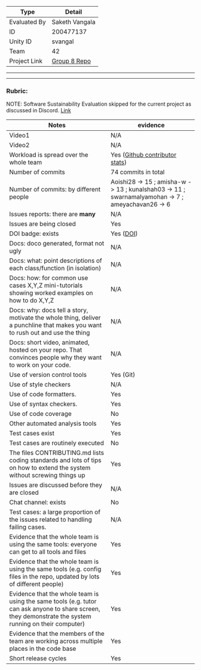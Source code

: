 |Type| Detail|
|--------|-------|
| Evaluated By | Saketh Vangala |
| ID | 200477137 |
| Unity ID | svangal |
| Team | 42 |
| Project Link | [Group 8 Repo](https://github.com/Aoishi28/CSC510_Group8_HW2) |

******
******

### Rubric:

NOTE: Software Sustainability Evaluation skipped for the current project as discussed in Discord. [Link](https://discord.com/channels/1009547855301718107/1009549425288429608/1023416944101163069)

|Notes|evidence|
|-----|---------|
|Video1| N/A | 
|Video2| N/A | 
|Workload is spread over the whole team | Yes ([Github contributor stats](https://github.com/Aoishi28/CSC510_Group8_HW2/graphs/contributors)) |
|Number of commits| 74 commits in total |
|Number of commits: by different people| Aoishi28 -> 15 ; amisha-w -> 13 ; kunalshah03 -> 11 ; swarnamalyamohan -> 7 ; ameyachavan26 -> 6 |
|Issues reports: there are **many**| N/A |
|Issues are being closed| Yes |
|DOI badge: exists| Yes ([DOI](https://zenodo.org/record/7069232#.YzZS1nbMK3A)) |
|Docs: doco generated, format not ugly | N/A |
|Docs: what: point descriptions of each class/function (in isolation) | N/A |
|Docs: how: for common use cases X,Y,Z mini-tutorials showing worked examples on how to do X,Y,Z| N/A | 
|Docs: why: docs tell a story, motivate the whole thing, deliver a punchline that makes you want to rush out and use the thing| N/A |
|Docs: short video, animated, hosted on your repo. That convinces people why they want to work on your code.| N/A |
|Use of version control tools| Yes (Git) |
|Use of style checkers | N/A |
|Use of code formatters. | Yes |
|Use of syntax checkers. | Yes |
|Use of code coverage | No |
|Other automated analysis tools| Yes |
|Test cases exist| Yes |
|Test cases are routinely executed| No |
|The files CONTRIBUTING.md lists coding standards and lots of tips on how to extend the system without screwing things up| Yes |
|Issues are discussed before they are closed| N/A |
|Chat channel: exists| No |
|Test cases: a large proportion of the issues related to handling failing cases.| N/A |
|Evidence that the whole team is using the same tools: everyone can get to all tools and files| Yes |
|Evidence that the whole team is using the same tools (e.g. config files in the repo, updated by lots of different people)| Yes |
|Evidence that the whole team is using the same tools (e.g. tutor can ask anyone to share screen, they demonstrate the system running on their computer)| Yes |
|Evidence that the members of the team are working across multiple places in the code base| Yes |
|Short release cycles | Yes |
